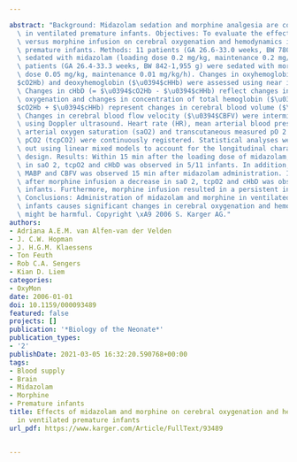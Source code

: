---
abstract: "Background: Midazolam sedation and morphine analgesia are commonly used\
  \ in ventilated premature infants. Objectives: To evaluate the effects of midazolam\
  \ versus morphine infusion on cerebral oxygenation and hemodynamics in ventilated\
  \ premature infants. Methods: 11 patients (GA 26.6-33.0 weeks, BW 780-2,335 g) were\
  \ sedated with midazolam (loading dose 0.2 mg/kg, maintenance 0.2 mg/kg/h) and 10\
  \ patients (GA 26.4-33.3 weeks, BW 842-1,955 g) were sedated with morphine (loading\
  \ dose 0.05 mg/kg, maintenance 0.01 mg/kg/h). Changes in oxyhemoglobin ($\u0394\
  $cO2Hb) and deoxyhemoglobin ($\u0394$cHHb) were assessed using near infrared spectrophotometry.\
  \ Changes in cHbD (= $\u0394$cO2Hb - $\u0394$cHHb) reflect changes in cerebral blood\
  \ oxygenation and changes in concentration of total hemoglobin ($\u0394$ctHb = $\u0394\
  $cO2Hb + $\u0394$cHHb) represent changes in cerebral blood volume ($\u0394$CBV).\
  \ Changes in cerebral blood flow velocity ($\u0394$CBFV) were intermittently measured\
  \ using Doppler ultrasound. Heart rate (HR), mean arterial blood pressure (MABP),\
  \ arterial oxygen saturation (saO2) and transcutaneous measured pO 2 (tcpO2) and\
  \ pCO2 (tcpCO2) were continuously registered. Statistical analyses were carried\
  \ out using linear mixed models to account for the longitudinal character study\
  \ design. Results: Within 15 min after the loading dose of midazolam, a decrease\
  \ in saO 2, tcpO2 and cHbD was observed in 5/11 infants. In addition, a fall in\
  \ MABP and CBFV was observed 15 min after midazolam administration. Immediately\
  \ after morphine infusion a decrease in saO 2, tcpO2 and cHbD was observed in 6/10\
  \ infants. Furthermore, morphine infusion resulted in a persistent increase in CBV.\
  \ Conclusions: Administration of midazolam and morphine in ventilated premature\
  \ infants causes significant changes in cerebral oxygenation and hemodynamics, which\
  \ might be harmful. Copyright \xA9 2006 S. Karger AG."
authors:
- Adriana A.E.M. van Alfen-van der Velden
- J. C.W. Hopman
- J. H.G.M. Klaessens
- Ton Feuth
- Rob C.A. Sengers
- Kian D. Liem
categories:
- OxyMon
date: 2006-01-01
doi: 10.1159/000093489
featured: false
projects: []
publication: '*Biology of the Neonate*'
publication_types:
- '2'
publishDate: 2021-03-05 16:32:20.590768+00:00
tags:
- Blood supply
- Brain
- Midazolam
- Morphine
- Premature infants
title: Effects of midazolam and morphine on cerebral oxygenation and hemodynamics
  in ventilated premature infants
url_pdf: https://www.karger.com/Article/FullText/93489

---
